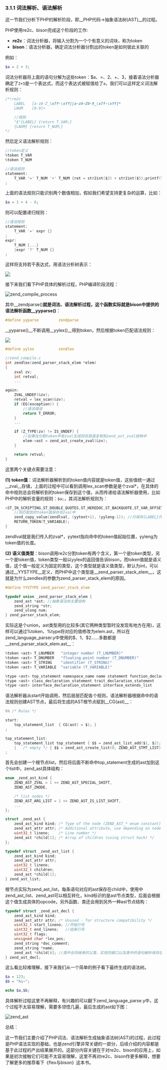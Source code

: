 ### 3.1.1 词法解析、语法解析
这一节我们分析下PHP的解析阶段，即__PHP代码->抽象语法树(AST)__的过程。

PHP使用re2c、bison完成这个阶段的工作:
* __re2c__：词法分析器，将输入分割为一个个有意义的词块，称为token
* __bison__：语法分析器，确定词法分析器分割出的token是如何彼此关联的

例如：
```php
$a = 2 + 3;
```
词法分析器将上面的语句分解为这些token：$a、=、2、+、3，接着语法分析器确定了`2+3`是一个表达式，而这个表达式被赋值给了`a`，我们可以这样定义词法解析规则：
```c
/*!re2c
    LABEL   [a-zA-Z_\x7f-\xff][a-zA-Z0-9_\x7f-\xff]*
    LNUM    [0-9]+

    //规则
    "$"{LABEL} {return T_VAR;}
    {LNUM} {return T_NUM;}
*/
```
然后定义语法解析规则：
```c
//token定义
%token T_VAR
%token T_NUM

//语法规则
statement:
    T_VAR '=' T_NUM '+' T_NUM {ret = str2int($3) + str2int($5);printf("%d",ret);}
;
```
上面的语法规则只能识别两个数值相加，假如我们希望支持更复杂的运算，比如：
```php
$a = 3 + 4 - 6;
```
则可以配置递归规则：
```c
//语法规则
statement:
    T_VAR '=' expr {}
;
expr:
    T_NUM {...}
    |expr '?' T_NUM {}
;
```
这样将支持若干表达式，用语法分析树表示：

![](../img/zend_parse_1.png)

接下来我们看下PHP具体的解析过程，PHP编译阶段流程：

![zend_compile_process](../img/zend_compile_process.png)

其中__zendparse()__就是词法、语法解析过程，这个函数实际就是bison中提供的语法解析函数__yyparse()__：
```c
#define yyparse         zendparse
```
__yyparse()__不断调用__yylex()__得到token，然后根据token匹配语法规则：

![](../img/zend_parse_2.png)

```c
#define yylex           zendlex

//zend_compile.c
int zendlex(zend_parser_stack_elem *elem)
{
    zval zv;
    int retval;
    ...

again:
    ZVAL_UNDEF(&zv);
    retval = lex_scan(&zv);
    if (EG(exception)) {
        //语法错误
        return T_ERROR;
    }
    ...

    if (Z_TYPE(zv) != IS_UNDEF) {
        //如果在分割token中有zval生成则将其值复制到zend_ast_zval结构中
        elem->ast = zend_ast_create_zval(&zv);
    }

    return retval;
}
```
这里两个关键点需要注意：

__(1) token值__：词法解析器解析到的token值内容就是token值，这些值统一通过__zval__存储，上面的过程中可以看到调用lex_scan参数是是个zval*，在具体的命中规则总会将解析到的token保存到这个值，从而传递给语法解析器使用，比如PHP中的解析变量的规则：`$a;`，其词法解析规则为：
```c
<ST_IN_SCRIPTING,ST_DOUBLE_QUOTES,ST_HEREDOC,ST_BACKQUOTE,ST_VAR_OFFSET>"$"{LABEL} {
    //将匹配到的token值保存在zval中
    zend_copy_value(zendlval, (yytext+1), (yyleng-1)); //只保存{LABEL}内容，不包括$，所以是yytext+1
    RETURN_TOKEN(T_VARIABLE);
}
```
zendlval就是我们传入的zval*，yytext指向命中的token值起始位置，yyleng为token值的长度。

__(2) 语义值类型__：bison调用re2c分割token有两个含义，第一个是token类型，另一个是token值，token类型一般以yylex的返回值告诉bison，而token值就是语义值，这个值一般定义为固定的类型，这个类型就是语义值类型，默认为int，可以通过__YYSTYPE__定义，而PHP中这个类型是__zend_parser_stack_elem__，这就是为什么zendlex的参数为zend_parser_stack_elem的原因。
```c
#define YYSTYPE zend_parser_stack_elem

typedef union _zend_parser_stack_elem {
    zend_ast *ast; //抽象语法树主要结构
    zend_string *str;
    zend_ulong num;
} zend_parser_stack_elem;
```
实际这是个union，ast类型用的比较多(其它两种类型暂时没发现有地方在用)，这样可以通过%token、%type将对应的值修改为elem.ast，所以在zend_language_parser.y中使用的$$、$1、$2......多数都是__zend_parser_stack_elem.ast__：
```c
%token <ast> T_LNUMBER   "integer number (T_LNUMBER)"
%token <ast> T_DNUMBER   "floating-point number (T_DNUMBER)"
%token <ast> T_STRING    "identifier (T_STRING)"
%token <ast> T_VARIABLE  "variable (T_VARIABLE)"

%type <ast> top_statement namespace_name name statement function_declaration_statement
%type <ast> class_declaration_statement trait_declaration_statement
%type <ast> interface_declaration_statement interface_extends_list
```

语法解析器从start开始调用，然后层层匹配各个规则，语法解析器根据命中的语法规则创建AST节点，最后将生成的AST根节点赋到__CG(ast)__：
```c
%% /* Rules */

start:
    top_statement_list  { CG(ast) = $1; }
;

top_statement_list:
    top_statement_list top_statement { $$ = zend_ast_list_add($1, $2); }
    |   /* empty */ { $$ = zend_ast_create_list(0, ZEND_AST_STMT_LIST); }
;
```
首先会创建一个根节点list，然后将后面不断命中top_statement生成的ast加到这个list中，zend_ast具体结构：

```c
enum _zend_ast_kind {
    ZEND_AST_ZVAL = 1 << ZEND_AST_SPECIAL_SHIFT,
    ZEND_AST_ZNODE,

    /* list nodes */
    ZEND_AST_ARG_LIST = 1 << ZEND_AST_IS_LIST_SHIFT,
    ...
};

struct _zend_ast {
    zend_ast_kind kind; /* Type of the node (ZEND_AST_* enum constant) */
    zend_ast_attr attr; /* Additional attribute, use depending on node type */
    uint32_t lineno;    /* Line number */
    zend_ast *child[1]; /* Array of children (using struct hack) */
};

typedef struct _zend_ast_list {
    zend_ast_kind kind;
    zend_ast_attr attr;
    uint32_t lineno;
    uint32_t children;
    zend_ast *child[1];
} zend_ast_list;
```
根节点实际为zend_ast_list，每条语句对应的ast保存在child中，使用中zend_ast_list、zend_ast可以相互转化，kind标识的是ast节点类型，后面会根据这个值生成具体的opcode，另外函数、类还会用到另外一种ast节点结构：
```c
typedef struct _zend_ast_decl {
    zend_ast_kind kind;
    zend_ast_attr attr; /* Unused - for structure compatibility */
    uint32_t start_lineno; //开始行号
    uint32_t end_lineno;   //结束行号
    uint32_t flags;
    unsigned char *lex_pos;
    zend_string *doc_comment;
    zend_string *name;
    zend_ast *child[4]; //类中会将继承的父类、实现的接口以及类中的语句解析保存在child中
} zend_ast_decl;
```
这么看比较难理解，接下来我们从一个简单的例子看下最终生成的语法树。

```php
$a = 123;
$b = "hi~";

echo $a,$b;
```
具体解析过程这里不再解释，有兴趣的可以翻下zend_language_parse.y中，这个过程不太容易理解，需要多领悟几遍，最后生成的ast如下图：

![zend_ast](../img/zend_ast.png)

总结：

这一节我们主要介绍了PHP词法、语法解析生成抽象语法树(AST)的过程，此过程是PHP语法实现的基础，也是zend引擎非常关键的一部分，后续介绍的内容都是基于此过程的产出结果展开的。这部分内容关键在于对re2c、bison的应用上，如果是初次接触它们可能不太容易理解，这里不再对re2c、bison作更多解释，想要了解更多的推荐看下《flex与bison》这本书。
